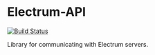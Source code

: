 # Electrum-API

[![Build Status](https://travis-ci.org/kaplanmaxe/electrum-api.svg?branch=master)](https://travis-ci.org/kaplanmaxe/electrum-api)

Library for communicating with Electrum servers.